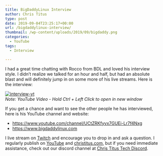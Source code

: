 ```yaml
---
title: BigDaddyLinux Interview
author: Chris Titus
type: post
date: 2019-09-04T23:25:17+00:00
url: /bigdaddylinux-interview/
thumbnail: /wp-content/uploads/2019/09/bigdaddy.png
categories:
  - YouTube
tags:
  - Interview

---
```

I had a great time chatting with Rocco from BDL and loved his interview style. I didn&#8217;t realize we talked for an hour and half, but had an absolute blast and will definitely jump in on some more of his live streams. Here is the interview: <!--more-->

[![interview-yt](https://img.youtube.com/vi/3J-knijf2iY/0.jpg)](https://www.youtube.com/watch?v=3J-knijf2iY)  
_Note: YouTube Video - Hold Ctrl + Left Click to open in new window_

If you get a chance and want to see the other people he has interviewed, here is his YouTube channel and website:

  * <https://www.youtube.com/channel/UCtZRKfyvx7GUEi-Lr7f4Nxg>
  * <https://www.bigdaddylinux.com>

I live stream on [Twitch][1] and encourage you to drop in and ask a question. I regularly publish on [YouTube][2] and [christitus.com][3], but if you need immediate assistance, check out our discord channel at [Chris Titus Tech Discord][4].

 [1]: https://twitch.tv/christitustech
 [2]: https://www.youtube.com/c/ChrisTitusTech
 [3]: https://www.christitus.com/
 [4]: https://www.christitus.com/discord
